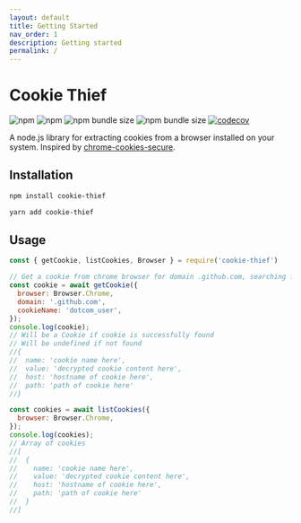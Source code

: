 ```yaml
---
layout: default
title: Getting Started
nav_order: 1
description: Getting started
permalink: /
---
```


# Cookie Thief

![npm](https://img.shields.io/npm/v/cookie-thief)
![npm](https://img.shields.io/npm/dw/cookie-thief)
![npm bundle size](https://img.shields.io/bundlephobia/min/cookie-thief)
![npm bundle size](https://img.shields.io/bundlephobia/minzip/cookie-thief)
[![codecov](https://codecov.io/gh/Kalininator/cookie-thief/branch/master/graph/badge.svg?token=H0F1TIE0CY)](https://codecov.io/gh/Kalininator/cookie-thief)

A node.js library for extracting cookies from a browser installed on your system. 
Inspired by [chrome-cookies-secure](https://github.com/bertrandom/chrome-cookies-secure).

## Installation

```bash
npm install cookie-thief
```

```bash
yarn add cookie-thief
```


## Usage

```javascript
const { getCookie, listCookies, Browser } = require('cookie-thief')

// Get a cookie from chrome browser for domain .github.com, searching for cookie named 'dotcom_user'
const cookie = await getCookie({
  browser: Browser.Chrome,
  domain: '.github.com',
  cookieName: 'dotcom_user',
});
console.log(cookie);
// Will be a Cookie if cookie is successfully found
// Will be undefined if not found
//{
//  name: 'cookie name here',
//  value: 'decrypted cookie content here',
//  host: 'hostname of cookie here',
//  path: 'path of cookie here'
//}

const cookies = await listCookies({
  browser: Browser.Chrome,
});
console.log(cookies);
// Array of cookies
//[
//  {
//    name: 'cookie name here',
//    value: 'decrypted cookie content here',
//    host: 'hostname of cookie here',
//    path: 'path of cookie here'
//  }
//]

```
